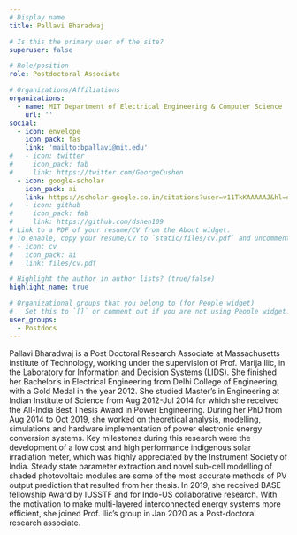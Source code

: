 ```yaml
---
# Display name
title: Pallavi Bharadwaj

# Is this the primary user of the site?
superuser: false

# Role/position
role: Postdoctoral Associate

# Organizations/Affiliations
organizations:
  - name: MIT Department of Electrical Engineering & Computer Science
    url: ''
social:
  - icon: envelope
    icon_pack: fas
    link: 'mailto:bpallavi@mit.edu'
#   - icon: twitter
#     icon_pack: fab
#     link: https://twitter.com/GeorgeCushen
  - icon: google-scholar
    icon_pack: ai
    link: https://scholar.google.co.in/citations?user=v11TkKAAAAAJ&hl=en
#   - icon: github
#     icon_pack: fab
#     link: https://github.com/dshen109
# Link to a PDF of your resume/CV from the About widget.
# To enable, copy your resume/CV to `static/files/cv.pdf` and uncomment the lines below.
# - icon: cv
#   icon_pack: ai
#   link: files/cv.pdf

# Highlight the author in author lists? (true/false)
highlight_name: true

# Organizational groups that you belong to (for People widget)
#   Set this to `[]` or comment out if you are not using People widget.
user_groups:
  - Postdocs
---
```

Pallavi Bharadwaj is a Post Doctoral Research Associate at Massachusetts
Institute of Technology, working under the supervision of Prof. Marija Ilic, in
the Laboratory for Information and Decision Systems (LIDS). She finished her
Bachelor’s in Electrical Engineering from Delhi College of Engineering, with a
Gold Medal in the year 2012. She studied Master’s in Engineering at Indian
Institute of Science from Aug 2012-Jul 2014 for which she received the
All-India Best Thesis Award in Power Engineering. During her PhD from Aug 2014
to Oct 2019, she worked on theoretical analysis, modelling, simulations and
hardware implementation of power electronic energy conversion systems. Key
milestones during this research were the development of a low cost and high
performance indigenous solar irradiation meter, which was highly appreciated by
the Instrument Society of India. Steady state parameter extraction and novel
sub-cell modelling of shaded photovoltaic modules are some of the most accurate
methods of PV output prediction that resulted from her thesis. In 2019, she
received BASE fellowship Award by IUSSTF and for Indo-US collaborative
research. With the motivation to make multi-layered interconnected energy
systems more efficient, she joined Prof. Ilic’s group in Jan 2020 as a
Post-doctoral research associate.
